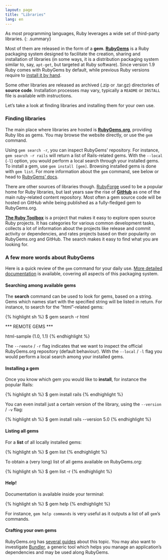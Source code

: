 ```yaml
---
layout: page
title: "Libraries"
lang: en
---
```


As most programming languages, Ruby leverages a wide set of third-party
libraries.
{: .summary}

Most of them are released in the form of a **gem**. [**RubyGems**][1] is
a Ruby packaging system designed to facilitate the creation, sharing and
installation of libraries (in some ways, it is a distribution packaging
system similar to, say, `apt-get`, but targeted at Ruby software).
Since version 1.9 Ruby comes with RubyGems by default, while previous
Ruby versions require to [install it by hand][2].

Some other libraries are released as archived (.zip or .tar.gz)
directories of **source code**. Installation processes may vary,
typically a `README` or `INSTALL` file is available with instructions.

Let’s take a look at finding libraries and installing them for your own
use.

### Finding libraries

The main place where libraries are hosted is [**RubyGems.org**][1],
providing Ruby libs as gems. You may browse the website directly, or use
the `gem` command.

Using `gem search -r`, you can inspect RubyGems' repository. For
instance, `gem search -r rails` will return a list of Rails-related
gems. With the `--local` (`-l`) option, you would perform a local search
through your installed gems. To install a gem, use `gem install [gem]`.
Browsing installed gems is done with `gem list`. For more
information about the `gem` command, see below or head to
[RubyGems’ docs][3].

There are other sources of libraries though. [RubyForge][4] used to be a
popular home for Ruby libraries, but last years saw the rise of
[**GitHub**][5] as one of the main ruby-related content repository.
Most often a gem source code will be hosted on GitHub while being
published as a fully-fledged gem to RubyGems.org.

[**The Ruby Toolbox**][6] is a project that makes it easy to explore open
source Ruby projects. It has categories for various common development tasks,
collects a lot of information about the projects like release and commit
activity or dependencies, and rates projects based on their popularity on
RubyGems.org and GitHub. The search makes it easy to find what you are
looking for.

### A few more words about RubyGems

Here is a quick review of the `gem` command for your daily use.
[More detailed documentation][7] is available, covering all aspects
of this packaging system.

#### Searching among available gems

The **search** command can be used to look for gems, based on a string.
Gems which names start with the specified string will be listed in return.
For instance, to search for the “html”-related gems:

{% highlight sh %}
$ gem search -r html

*** REMOTE GEMS ***

html-sample (1.0, 1.1)
{% endhighlight %}

The `--remote` / `-r` flag indicates that we want to inspect the
official RubyGems.org repository (default behaviour).
With the `--local` / `-l` flag you would perform a local search
among your installed gems.

#### Installing a gem

Once you know which gem you would like to **install**, for instance the
popular Rails:

{% highlight sh %}
$ gem install rails
{% endhighlight %}

You can even install just a certain version of the library, using the
`--version` / `-v` flag:

{% highlight sh %}
$ gem install rails --version 5.0
{% endhighlight %}

#### Listing all gems

For a **list** of all locally installed gems:

{% highlight sh %}
$ gem list
{% endhighlight %}

To obtain a (very long) list of all gems available on RubyGems.org:

{% highlight sh %}
$ gem list -r
{% endhighlight %}

#### Help!

Documentation is available inside your terminal:

{% highlight sh %}
$ gem help
{% endhighlight %}

For instance, `gem help commands` is very useful as it outputs a list of
all `gem`’s commands.

#### Crafting your own gems

RubyGems.org has [several guides][3] about this topic. You may also want
to investigate [Bundler][9], a generic tool which helps you manage an
application’s dependencies and may be used along RubyGems.



[1]: https://rubygems.org/
[2]: https://rubygems.org/pages/download/
[3]: http://guides.rubygems.org/
[4]: http://rubyforge.org/
[5]: https://github.com/
[6]: https://www.ruby-toolbox.com/
[7]: http://guides.rubygems.org/command-reference/
[9]: http://bundler.io/
